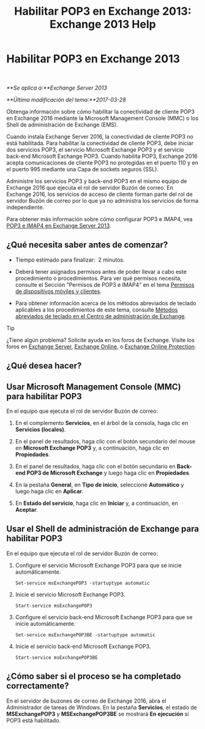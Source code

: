 ﻿---
title: 'Habilitar POP3 en Exchange 2013: Exchange 2013 Help'
TOCTitle: Habilitar POP3
ms:assetid: e226a5f1-429d-4046-b925-da6cc151709e
ms:mtpsurl: https://technet.microsoft.com/es-es/library/Bb124934(v=EXCHG.150)
ms:contentKeyID: 49895974
ms.date: 04/23/2018
mtps_version: v=EXCHG.150
ms.translationtype: HT
---

# Habilitar POP3 en Exchange 2013

 

_**Se aplica a:**Exchange Server 2013_

_**Última modificación del tema:**2017-03-28_

Obtenga información sobre cómo habilitar la conectividad de cliente POP3 en Exchange 2016 mediante la Microsoft Management Console (MMC) o los Shell de administración de Exchange (EMS).

Cuando instala Exchange Server 2016, la conectividad de cliente POP3 no está habilitada. Para habilitar la conectividad de cliente POP3, debe iniciar dos servicios POP3, el servicio Microsoft Exchange POP3 y el servicio back-end Microsoft Exchange POP3. Cuando habilita POP3, Exchange 2016 acepta comunicaciones de cliente POP3 no protegidas en el puerto 110 y en el puerto 995 mediante una Capa de sockets seguros (SSL).

Administre los servicios POP3 y back-end POP3 en el mismo equipo de Exchange 2016 que ejecuta el rol de servidor Buzón de correo. En Exchange 2016, los servicios de acceso de cliente forman parte del rol de servidor Buzón de correo por lo que ya no administra los servicios de forma independiente.

Para obtener más información sobre cómo configurar POP3 e IMAP4, vea [POP3 e IMAP4 en Exchange Server 2013](pop3-and-imap4-in-exchange-server-2013-exchange-2013-help.md).

## ¿Qué necesita saber antes de comenzar?

  - Tiempo estimado para finalizar:  2 minutos.

  - Deberá tener asignados permisos antes de poder llevar a cabo este procedimiento o procedimientos. Para ver qué permisos necesita, consulte el Sección "Permisos de POP3 e IMAP4" en el tema [Permisos de dispositivos móviles y clientes](clients-and-mobile-devices-permissions-exchange-2013-help.md).

  - Para obtener información acerca de los métodos abreviados de teclado aplicables a los procedimientos de este tema, consulte [Métodos abreviados de teclado en el Centro de administración de Exchange](keyboard-shortcuts-in-the-exchange-admin-center-exchange-online-protection-help.md).


> [!TIP]
> ¿Tiene algún problema? Solicite ayuda en los foros de Exchange. Visite los foros en <A href="https://go.microsoft.com/fwlink/p/?linkid=60612">Exchange Server</A>, <A href="https://go.microsoft.com/fwlink/p/?linkid=267542">Exchange Online</A>, o <A href="https://go.microsoft.com/fwlink/p/?linkid=285351">Exchange Online Protection</A>.



## ¿Qué desea hacer?

## Usar Microsoft Management Console (MMC) para habilitar POP3

En el equipo que ejecuta el rol de servidor Buzón de correo:

1.  En el complemento **Servicios**, en el árbol de la consola, haga clic en **Servicios (locales)**.

2.  En el panel de resultados, haga clic con el botón secundario del mouse en **Microsoft Exchange POP3** y, a continuación, haga clic en **Propiedades**.

3.  En el panel de resultados, haga clic con el botón secundario en **Back-end POP3 de Microsoft Exchange** y luego haga clic en **Propiedades**.

4.  En la pestaña **General**, en **Tipo de inicio**, seleccione **Automático** y luego haga clic en **Aplicar**.

5.  En **Estado del servicio**, haga clic en **Iniciar** y, a continuación, en **Aceptar**.

## Usar el Shell de administración de Exchange para habilitar POP3

En el equipo que ejecuta el rol de servidor Buzón de correo:

1.  Configure el servicio Microsoft Exchange POP3 para que se inicie automáticamente.
    
        Set-service msExchangePOP3 -startuptype automatic

2.  Inicie el servicio Microsoft Exchange POP3.
    
        Start-service msExchangePOP3

3.  Configure el servicio back-end Microsoft Exchange POP3 para que se inicie automáticamente.
    
        Set-service msExchangePOP3BE -startuptype automatic

4.  Inicie el servicio back-end Microsoft Exchange POP3.
    
        Start-service msExchangePOP3BE

## ¿Cómo saber si el proceso se ha completado correctamente?

En el servidor de buzones de correo de Exchange 2016, abra el Administrador de tareas de Windows. En la pestaña **Servicios**, el estado de **MSExchangePOP3** y **MSExchangePOP3BE** se mostrará **En ejecución** si POP3 está habilitado.

